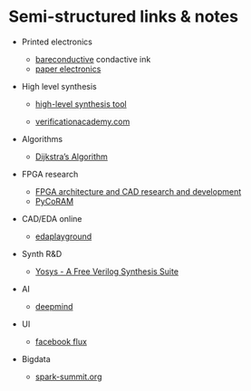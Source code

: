 # Semi-structured links & notes
- Printed electronics
  - [bareconductive](http://www.bareconductive.com/) condactive ink  
  - [paper electronics](http://www.instructables.com/id/Paper-Electronics-Conductive-Paints-Inks-and-Mo/)  


- High level synthesis
  - [high-level synthesis tool](http://www.nkavvadias.com/hercules/)

  - [verificationacademy.com](https://verificationacademy.com/)

- Algorithms
  - [Dijkstra’s Algorithm](http://www.gamedev.net/page/resources/_/technical/artificial-intelligence/dijkstras-algorithm-shortest-path-r3872)

- FPGA research
  - [FPGA architecture and CAD research and development](http://code.google.com/p/vtr-verilog-to-routing/)
  - [PyCoRAM](http://shtaxxx.github.io/PyCoRAM/)

- CAD/EDA online
  - [edaplayground](http://www.edaplayground.com)

- Synth R&D
  - [Yosys - A Free Verilog Synthesis Suite](http://www.clifford.at/yosys/files/yosys_presentation.pdf)

- AI
  - [deepmind](http://deepmind.com/)
- UI
  - [facebook flux](https://facebook.github.io/flux/)
  
- Bigdata
  - [spark-summit.org](http://spark-summit.org/2014)
